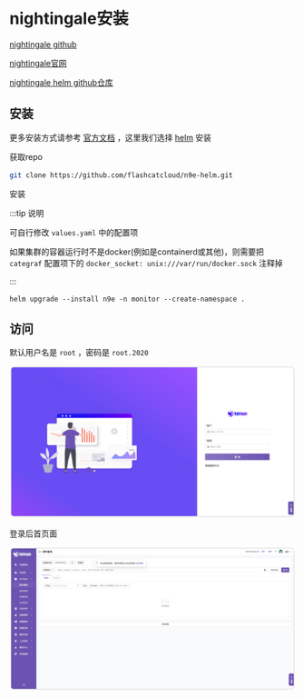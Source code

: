 # nightingale安装

[nightingale github](https://github.com/ccfos/nightingale)

[nightingale官网](https://n9e.github.io/)

[nightingale helm github仓库](https://github.com/flashcatcloud/n9e-helm)





## 安装

更多安装方式请参考 [官方文档](https://flashcat.cloud/docs/content/flashcat-monitor/nightingale-v7/install/intro/) ，这里我们选择 [helm](https://github.com/flashcatcloud/n9e-helm) 安装



获取repo

```sh
git clone https://github.com/flashcatcloud/n9e-helm.git
```



安装

:::tip 说明

可自行修改 `values.yaml` 中的配置项

如果集群的容器运行时不是docker(例如是containerd或其他)，则需要把 `categraf` 配置项下的 `docker_socket: unix:///var/run/docker.sock` 注释掉

:::

```shell
helm upgrade --install n9e -n monitor --create-namespace .
```





## 访问

默认用户名是 `root` ，密码是 `root.2020`

![iShot_2025-04-16_16.04.12](https://raw.githubusercontent.com/pptfz/picgo-images/master/img/iShot_2025-04-16_16.04.12.png)



登录后首页面

![iShot_2025-04-16_16.05.03](https://raw.githubusercontent.com/pptfz/picgo-images/master/img/iShot_2025-04-16_16.05.03.png)

















